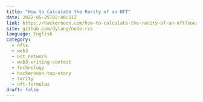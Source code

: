 ```yaml
---
title: "How to Calculate the Rarity of an NFT"
date: 2022-05-25T02:48:51Z
link: https://hackernoon.com/how-to-calculate-the-rarity-of-an-nft?source=rss&utm_medium=RSS&utm_source=news.12bit.vn
site: github.com/dylang/node-rss
language: English
category:
  - nfts
  - web3
  - oct_network
  - web3-writing-contest
  - technology
  - hackernoon-top-story
  - rarity
  - nft-formulas
draft: false
---
```

